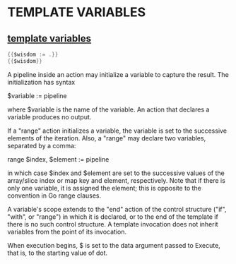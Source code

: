 # TEMPLATE VARIABLES

## [template variables](https://godoc.org/text/template#hdr-Variables)

``` Go
{{$wisdom := .}}
{{$wisdom}}
```

A pipeline inside an action may initialize a variable to capture the result. The initialization has syntax
 
 $variable := pipeline
 
 where $variable is the name of the variable. An action that declares a variable produces no output.
 
 If a "range" action initializes a variable, the variable is set to the successive elements of the iteration. Also, a "range" may declare two variables, separated by a comma:
 
  range $index, $element := pipeline
  
 in which case $index and $element are set to the successive values of the array/slice index or map key and element, respectively. Note that if there is only one variable, it is assigned the element; this is opposite to the convention in Go range clauses.
 
 A variable's scope extends to the "end" action of the control structure ("if", "with", or "range") in which it is declared, or to the end of the template if there is no such control structure. A template invocation does not inherit variables from the point of its invocation.
 
 When execution begins, $ is set to the data argument passed to Execute, that is, to the starting value of dot.